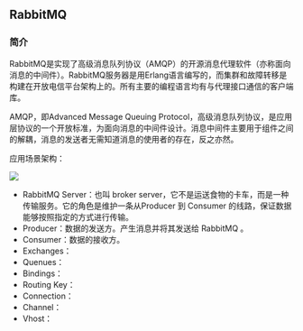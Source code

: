 ## RabbitMQ

### 简介

RabbitMQ是实现了高级消息队列协议（AMQP）的开源消息代理软件（亦称面向消息的中间件）。RabbitMQ服务器是用Erlang语言编写的，而集群和故障转移是构建在开放电信平台架构上的。所有主要的编程语言均有与代理接口通信的客户端库。

AMQP，即Advanced Message Queuing Protocol，高级消息队列协议，是应用层协议的一个开放标准，为面向消息的中间件设计。消息中间件主要用于组件之间的解耦，消息的发送者无需知道消息的使用者的存在，反之亦然。

应用场景架构：

<div>
    <image src="/res/img/1.png"></image>
</div>

- RabbitMQ Server：也叫 broker server，它不是运送食物的卡车，而是一种传输服务。它的角色是维护一条从Producer 到 Consumer 的线路，保证数据能够按照指定的方式进行传输。
- Producer：数据的发送方。产生消息并将其发送给 RabbitMQ 。
- Consumer：数据的接收方。
- Exchanges：
- Quenues：
- Bindings：
- Routing Key：
- Connection：
- Channel：
- Vhost：